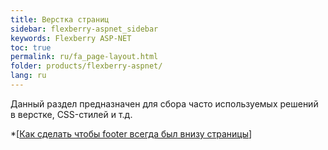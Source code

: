 ```yaml
---
title: Верстка страниц
sidebar: flexberry-aspnet_sidebar
keywords: Flexberry ASP-NET
toc: true
permalink: ru/fa_page-layout.html
folder: products/flexberry-aspnet/
lang: ru
---
```


Данный раздел предназначен для сбора часто используемых решений в верстке, CSS-стилей и т.д.

*[[Как сделать чтобы footer всегда был внизу страницы](footer-stick-to-bottom-of-page.html)]